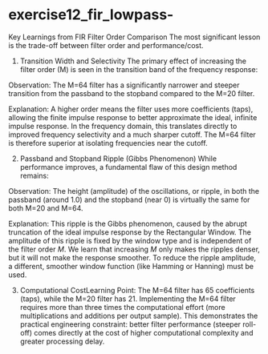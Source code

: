 # exercise12_fir_lowpass-
Key Learnings from FIR Filter Order Comparison
The most significant lesson is the trade-off between filter order and performance/cost.

1. Transition Width and Selectivity
The primary effect of increasing the filter order (M) is seen in the transition band of the frequency response:

Observation: The M=64 filter has a significantly narrower and steeper transition from the passband to the stopband compared to the M=20 filter.

Explanation:
A higher order means the filter uses more coefficients (taps), allowing the finite impulse response to better approximate the ideal, infinite impulse response. In the frequency domain, this translates directly to improved frequency selectivity and a much sharper cutoff. The M=64 filter is therefore superior at isolating frequencies near the cutoff.

2. Passband and Stopband Ripple (Gibbs Phenomenon)
While performance improves, a fundamental flaw of this design method remains:

Observation:
The height (amplitude) of the oscillations, or ripple, in both the passband (around 1.0) and the stopband (near 0) is virtually the same for both M=20 and M=64.

Explanation: This ripple is the Gibbs phenomenon, caused by the abrupt truncation of the ideal impulse response by the Rectangular Window. The amplitude of this ripple is fixed by the window type and is independent of the filter order $M$. We learn that increasing $M$ only makes the ripples denser, but it will not make the response smoother. To reduce the ripple amplitude, a different, smoother window function (like Hamming or Hanning) must be used.

3. Computational CostLearning Point:
 The M=64 filter has 65 coefficients (taps), while the M=20 filter has 21. Implementing the M=64 filter requires more than three times the computational effort (more multiplications and additions per output sample). This demonstrates the practical engineering constraint: better filter performance (steeper roll-off) comes directly at the cost of higher computational complexity and greater processing delay.
